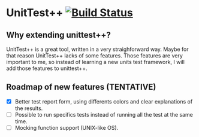 UnitTest++ [![Build Status](https://travis-ci.org/vicentebolea/unittest-cpp.svg?branch=master)](https://travis-ci.org/vicentebolea/unittest-cpp)
==========

Why extending unittest++?
-------------------------

UnitTest++ is a great tool, written in a very straighforward way. Maybe for that reason UnitTest++ lacks of some features.
Those features are very important to me, so instead of learning a new units test framework, I will add those features 
to unittest++.


Roadmap of new features (TENTATIVE)
-----------------------------------
 
 - [x] Better test report form, using differents colors and clear explanations of the results.
 - [ ] Possible to run specifics tests instead of running all the test at the same time.
 - [ ] Mocking function support (UNIX-like OS).
